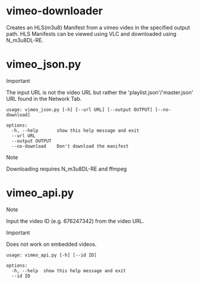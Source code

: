 # vimeo-downloader
Creates an HLS(m3u8) Manifest from a vimeo video in the specified output path. HLS Manifests can be viewed using VLC and downloaded using N_m3u8DL-RE.

# vimeo_json.py
> [!IMPORTANT]  
> The input URL is not the video URL but rather the 'playlist.json'/'master.json' URL found in the Network Tab.

```
usage: vimeo_json.py [-h] [--url URL] [--output OUTPUT] [--no-download]

options:
  -h, --help       show this help message and exit
  --url URL
  --output OUTPUT
  --no-download    Don't download the manifest
```
> [!NOTE]  
> Downloading requires N_m3u8DL-RE and ffmpeg

# vimeo_api.py
> [!NOTE]  
> Input the video ID (e.g. 676247342) from the video URL.

> [!IMPORTANT]  
> Does not work on embedded videos.

```
usage: vimeo_api.py [-h] [--id ID]

options:
  -h, --help  show this help message and exit
  --id ID
```
